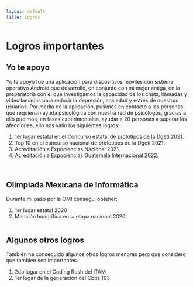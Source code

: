 ```yaml
---
layout: default
title: Logros
---
```


<div class="post">
	<h1 class="pageTitle">Logros importantes</h1>
</div>

## Yo te apoyo

Yo te apoyo fue una aplicación para dispositivos móviles con sistema operativo Android que desarrollé, en conjunto con mi mejor amiga, en la preparatoria con el que investigamos la capacidad de los chats, llamadas y videollamadas para reducir la depresión, ansiedad y estrés de nuestros usuarios. Por medio de la aplicación, pusimos en contacto a las personas que requierían ayuda psicológica con nuestra red de psicólogos, gracias a ello pudimos, en fases experimentales, ayudar a 20 personas a superar las afecciones, ello nos valió los siguientes logros: 
1. 1er lugar estatal en el Concurso estatal de prototipos de la Dgeti 2021.
2. Top 10 en el concurso nacional de prototipos de la Dgeti 2021.
3. Acreditación a Expociencias Nacional 2021.
4. Acreditación a Expociencias Guatemala Internacional 2022.

<img src="{{ '/assets/img/Guatemala1.jpg' | relative_url }}" alt="">
<img src="{{ '/assets/img/Guatemala2.jpg' | relative_url }}" alt="">  

## Olimpiada Mexicana de Informática

Durante mi paso por la OMI conseguí obtener:

1. 1er lugar estatal 2020
2. Mención honorífica en la etapa nacional 2020

<img src="{{ '/assets/img/olimpiada.jpg' | relative_url }}" alt="">	

## Algunos otros logros 

También he conseguido algunos otros logros menores pero que considero que también son importantes. 

1. 2do lugar en el Coding Rush del ITAM
2. 1er lugar de la generación del Cbtis 103

<img src="{{ '/assets/img/casa.jpg' | relative_url }}" alt="">	

